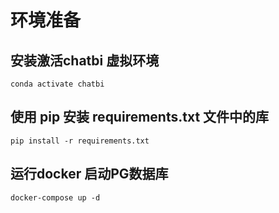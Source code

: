 # 环境准备
## 安装激活chatbi 虚拟环境
```
conda activate chatbi
```
## 使用 pip 安装 requirements.txt 文件中的库
```
pip install -r requirements.txt
```
## 运行docker 启动PG数据库
```
docker-compose up -d
```